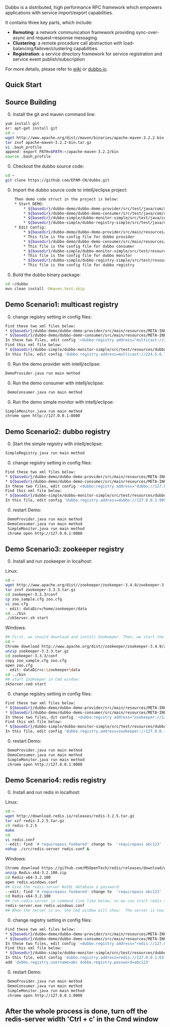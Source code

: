 
Dubbo is a distributed, high performance RPC framework which empowers applications with service import/export capabilities.

It contains three key parts, which include:

* **Remoting**: a network communication framework providing sync-over-async and request-response messaging.
* **Clustering**: a remote procedure call abstraction with load-balancing/failover/clustering capabilities.
* **Registration**: a service directory framework for service registration and service event publish/subscription

For more details, please refer to [wiki](https://github.com/EPAM-CN/dubbo/wiki) or [dubbo.io](http://dubbo.io).

## Quick Start

## Source Building


0. Install the git and maven command line:
```sh
yum install git
or: apt-get install git
cd ~
wget http://www.apache.org/dist//maven/binaries/apache-maven-3.2.2-bin.tar.gz
tar zxvf apache-maven-3.2.2-bin.tar.gz
vi .bash_profile
append: export PATH=$PATH:~/apache-maven-3.2.2/bin
source .bash_profile
```


0. Checkout the dubbo source code:

```sh
cd ~
git clone https://github.com/EPAM-CN/dubbo.git
```

0. Import the dubbo source code to intellj/eclipse project:

```sh
    Then demo code struct in the project is below:
    * Start DEMO:
        * ${basedir}/dubbo-demo/dubbo-demo-provider/src/test/java/com/alibaba/dubbo/demo/provider/DemoProvider.java
        * ${basedir}/dubbo-demo/dubbo-demo-consumer/src/test/java/com/alibaba/dubbo/demo/consumer/DemoConsumer.java
        * ${basedir}/dubbo-simple/dubbo-monitor-simple/src/test/java/com/alibaba/dubbo/monitor/simple/SimpleMonitor.java
        * ${basedir}/dubbo-simple/dubbo-registry-simple/src/test/java/com/alibaba/dubbo/registry/simple/SimpleRegistry.java
    * Edit Config:
        * ${basedir}/dubbo-demo/dubbo-demo-provider/src/main/resources/META-INF/spring/dubbo-demo-provider.xml
        * This file is the config file for dubbo provider
        * ${basedir}/dubbo-demo/dubbo-demo-consumer/src/main/resources/META-INF/spring/dubbo-demo-consumer.xml
        * This file is the config file for dubbo consumer
        * ${basedir}/dubbo-simple/dubbo-monitor-simple/src/test/resources/dubbo.properties
        * This file is the config file for dubbo monitor
        * ${basedir}/dubbo-simple/dubbo-registry-simple/src/test/resources/dubbo.properties
        * This file is the config file for dubbo registry
```

0. Build the dubbo binary package:

```sh
cd ~/dubbo
mvn clean install -Dmaven.test.skip
```
## Demo Scenario1: multicast registry
0. change registry setting in config files:

```sh
Find these two xml files below:
* ${basedir}/dubbo-demo/dubbo-demo-provider/src/main/resources/META-INF/spring/dubbo-demo-provider.xml
* ${basedir}/dubbo-demo/dubbo-demo-consumer/src/main/resources/META-INF/spring/dubbo-demo-consumer.xml
In these two files, edit config '<dubbo:registry address="multicast://224.5.6.7:1234"/>';
Find this xml file below:
* ${basedir}/dubbo-simple/dubbo-monitor-simple/src/test/resources/dubbo.properties
In this file, edit config 'dubbo.registry.address=multicast://224.5.6.7:1234'
```
0. Run the demo provider with intellj/eclipse:

```sh
DemoProvider.java run main method
```

0. Run the demo consumer with intellj/eclipse:

```sh
 DemoConsumer.java run main method
 ```

0. Run the demo simple monitor with intellj/eclipse:

```sh
SimpleMonitor.java run main method
chrome open http://127.0.0.1:8080
```

## Demo Scenario2: dubbo registry
0. Start the simple registry with intellj/eclipse:

```sh
SimpleRegistry.java run main method
```

0. change registry setting in config files:

```sh
Find these two xml files below:
* ${basedir}/dubbo-demo/dubbo-demo-provider/src/main/resources/META-INF/spring/dubbo-demo-provider.xml
* ${basedir}/dubbo-demo/dubbo-demo-consumer/src/main/resources/META-INF/spring/dubbo-demo-consumer.xml
In these two files, edit config '<dubbo:registry address="dubbo://127.0.0.1:9090"/>';
Find this xml file below:
* ${basedir}/dubbo-simple/dubbo-monitor-simple/src/test/resources/dubbo.properties
In this file, edit config 'dubbo.registry.address=dubbo://127.0.0.1:9090'
```
0. restart  Demo:
```sh
 DemoProvider.java run main method
 DemoConsumer.java run main method
 SimpleMonitor.java run main method
 chrome open http://127.0.0.1:8080
```

## Demo Scenario3: zookeeper registry
0. Install and run zookeeper in localhost:

Linux:
```sh
cd ~
wget http://www.apache.org/dist//zookeeper/zookeeper-3.4.9/zookeeper-3.4.9.tar.gz
tar zxvf zookeeper-3.3.3.tar.gz
cd zookeeper-3.3.3/conf
cp zoo_sample.cfg zoo.cfg
vi zoo.cfg
- edit: dataDir=/home/zookeeper/data
cd ../bin
./zkServer.sh start
```

Windows:
```sh
## First, we should download and install ZooKeeper. Then, we start the ZooKeeper, see below for the details:
cd ~
Chrome download http://www.apache.org/dist//zookeeper/zookeeper-3.4.9/zookeeper-3.4.9.tar.gz
unzip zookeeper-3.3.3.tar.gz
cd zookeeper-3.3.3/conf
copy zoo_sample.cfg zoo.cfg
open zoo.cfg
- edit: dataDir=c:\zookeeper\data
cd ../bin
## start ZooKeeper in Cmd window:
zkServer.cmd start
```
0. change registry setting in config files:

```sh
Find these two xml files below:
* ${basedir}/dubbo-demo/dubbo-demo-provider/src/main/resources/META-INF/spring/dubbo-demo-provider.xml
* ${basedir}/dubbo-demo/dubbo-demo-consumer/src/main/resources/META-INF/spring/dubbo-demo-consumer.xml
In these two files, dit config '<dubbo:registry address="zookeeper://127.0.0.1:2181"/>';
Find this xml file below:
* ${basedir}/dubbo-simple/dubbo-monitor-simple/src/test/resources/dubbo.properties
In this file, edit config 'dubbo.registry.address=zookeeper://127.0.0.1:2181'
```
0. restart  Demo:
```sh
 DemoProvider.java run main method
 DemoConsumer.java run main method
 SimpleMonitor.java run main method
 chrome open http://127.0.0.1:8080
```

## Demo Scenario4: redis registry
0. Install and run redis in localhost:

Linux:
```sh
cd ~
wget http://download.redis.io/releases/redis-3.2.5.tar.gz
tar xzf redis-3.2.5.tar.gz
cd redis-3.2.5
make
cd 
vi redis.conf
--edit: find '# requirepass foobared' change to  'requirepass abc123'
nohup ./src/redis-server redis.conf &
```

Windows:
```sh
Chrome download https://github.com/MSOpenTech/redis/releases/download/win-3.2.100/Redis-x64-3.2.100.zip
unzip Redis-x64-3.2.100.zip
cd Redis-x64-3.2.100
open redis.windows.conf
## Give the redis-server NoSQL database a password:
--edit: find '# requirepass foobared' change to  'requirepass abc123'
cd Redis-x64-3.2.100
## run redis-server in command line like below, so we can start redis server:
redis-server.exe redis.windows.conf
## When the server is on, the Cmd window will show:  The server is now ready to accept connections on port 6379
```
0. change registry setting in config files:

```sh
Find these two xml files below:
* ${basedir}/dubbo-demo/dubbo-demo-provider/src/main/resources/META-INF/spring/dubbo-demo-provider.xml
* ${basedir}/dubbo-demo/dubbo-demo-consumer/src/main/resources/META-INF/spring/dubbo-demo-consumer.xml
In these two files, edit config '<dubbo:registry address="redis://127.0.0.1:6379" username="root" password="abc123"/>';
Find this xml file below:
* ${basedir}/dubbo-simple/dubbo-monitor-simple/src/test/resources/dubbo.properties
In this file, edit config 'dubbo.registry.address=redis://127.0.0.1:6379',
add 'dubbo.registry.username=abc dubbo.registry.password=abc123'
```
0. restart  Demo:
```sh
 DemoProvider.java run main method
 DemoConsumer.java run main method
 SimpleMonitor.java run main method
 chrome open http://127.0.0.1:8080
```
## After the whole process is done, turn off the redis-server width 'Ctrl + c' in the Cmd window


